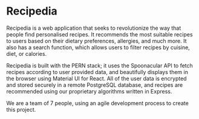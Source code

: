 # Recipedia

Recipedia is a web application that seeks to revolutionize the way that people find personalised recipes. It recommends the most suitable recipes to users based on their dietary preferences, allergies, and much more. It also has a search function, which allows users to filter recipes by cuisine, diet, or calories.

Recipedia is built with the PERN stack; it uses the Spoonacular API to fetch recipes according to user provided data, and beautifully displays them in the browser using Material UI for React. All of the user data is encrypted and stored securely in a remote PostgreSQL database, and recipes are recommended using our proprietary algorithms written in Express.

We are a team of 7 people, using an agile development process to create this project.
